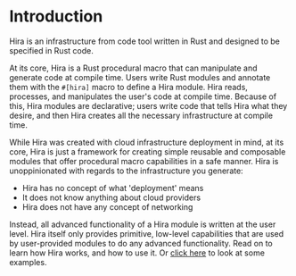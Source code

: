 # Introduction

Hira is an infrastructure from code tool written in Rust and designed to be specified in Rust code.

At its core, Hira is a Rust procedural macro that can manipulate and generate code at compile time. Users write Rust modules and annotate them with the `#[hira]` macro to define a Hira module. Hira reads, processes, and manipulates the user's code at compile time. Because of this, Hira modules are declarative; users write code that tells Hira what they desire, and then Hira creates all the necessary infrastructure at compile time.

While Hira was created with cloud infrastructure deployment in mind, at its core, Hira is just a framework for creating simple reusable and composable modules that offer procedural macro capabilities in a safe manner. Hira is unoppinionated with regards to the infrastructure you generate:
- Hira has no concept of what 'deployment' means
- It does not know anything about cloud providers
- Hira does not have any concept of networking

Instead, all advanced functionality of a Hira module is written at the user level. Hira itself only provides primitive, low-level capabilities that are used by user-provided modules to do any advanced functionality. Read on to learn how Hira works, and how to use it. Or [click here](./examples/main.md) to look at some examples.
